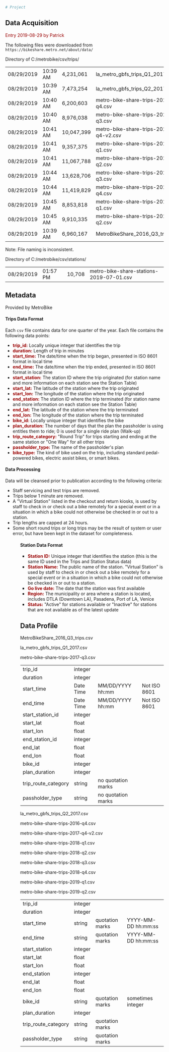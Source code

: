 

```python
# Project
```

## Data Acquisition
<p style="color:#990000">Entry 2019-08-29 by Patrick</p>
<p>The following files were downloaded from <code>https://bikeshare.metro.net/about/data/</code><p>
<p>Directory of C:/metrobike/csv/trips/ </p>
<table>
<tr><td>08/29/2019</td><td>10:39 AM</td><td> 4,231,061</td><td>la_metro_gbfs_trips_Q1_2017.csv</td></tr>
<tr><td>08/29/2019</td><td>10:39 AM</td><td> 7,473,254</td><td>la_metro_gbfs_trips_Q2_2017.csv</td></tr>
<tr><td>08/29/2019</td><td>10:40 AM</td><td> 6,200,603</td><td>metro-bike-share-trips-2016-q4.csv</td></tr>
<tr><td>08/29/2019</td><td>10:40 AM</td><td> 8,976,038</td><td>metro-bike-share-trips-2017-q3.csv</td></tr>
<tr><td>08/29/2019</td><td>10:41 AM</td><td>10,047,399</td><td>metro-bike-share-trips-2017-q4-v2.csv</td></tr>
<tr><td>08/29/2019</td><td>10:41 AM</td><td> 9,357,375</td><td>metro-bike-share-trips-2018-q1.csv</td></tr>
<tr><td>08/29/2019</td><td>10:41 AM</td><td>11,067,788</td><td>metro-bike-share-trips-2018-q2.csv</td></tr>
<tr><td>08/29/2019</td><td>10:44 AM</td><td>13,628,706</td><td>metro-bike-share-trips-2018-q3.csv</td></tr>
<tr><td>08/29/2019</td><td>10:44 AM</td><td>11,419,829</td><td>metro-bike-share-trips-2018-q4.csv</td></tr>
<tr><td>08/29/2019</td><td>10:45 AM</td><td> 8,853,818</td><td>metro-bike-share-trips-2019-q1.csv</td></tr>
<tr><td>08/29/2019</td><td>10:45 AM</td><td> 9,910,335</td><td>metro-bike-share-trips-2019-q2.csv</td></tr>
<tr><td>08/29/2019</td><td>10:39 AM</td><td> 6,960,167</td><td>MetroBikeShare_2016_Q3_trips.csv</td></tr>
</table>
<p>Note:  File naming is inconsistent.</p>
<p>Directory of C:/metrobike/csv/stations/ </p>
<table>
<tr><td>08/29/2019</td><td>01:57 PM</td><td>10,708</td><td>metro-bike-share-stations-2019-07-01.csv</td></tr>
</table>    


## Metadata
<p>Provided by MetroBike<p>
<h4>Trips Data Format</h4>
<p>
Each <code>csv</code> file contains data for one quarter of the year. 
Each file contains the following data points:
</p>
<ul>
    <li><b style="color:#990000;">trip_id:</b> Locally unique integer that identifies the trip</li>
    <li><b style="color:#990000;">duration:</b> Length of trip in minutes</li>
    <li><b style="color:#990000;">start_time:</b> The date/time when the trip began, presented in ISO 8601 format in local time</li>
    <li><b style="color:#990000;">end_time:</b> The date/time when the trip ended, presented in ISO 8601 format in local time</li>
    <li><b style="color:#990000;">start_station:</b> The station ID where the trip originated (for station name and more information on each station see the Station Table)</li>
    <li><b style="color:#990000;">start_lat:</b> The latitude of the station where the trip originated</li>
    <li><b style="color:#990000;">start_lon:</b> The longitude of the station where the trip originated</li>
    <li><b style="color:#990000;">end_station:</b> The station ID where the trip terminated (for station name and more information on each station see the Station Table)</li>
    <li><b style="color:#990000;">end_lat:</b> The latitude of the station where the trip terminated</li>
    <li><b style="color:#990000;">end_lon:</b> The longitude of the station where the trip terminated</li>
    <li><b style="color:#990000;">bike_id:</b>  Locally unique integer that identifies the bike</li>
    <li><b style="color:#990000;">plan_duration:</b> The number of days that the plan the passholder is using entitles them to ride; 0 is used for a single ride plan (Walk-up)</li>
    <li><b style="color:#990000;">trip_route_category:</b> "Round Trip" for trips starting and ending at the same station or "One Way" for all other trips</li>
    <li><b style="color:#990000;">passholder_type:</b> The name of the passholder's plan</li>
    <li><b style="color:#990000;">bike_type:</b> The kind of bike used on the trip, including standard pedal-powered bikes, electric assist bikes, or smart bikes.</li>
</ul>        

<h4>Data Processing</h4>
<p>Data will be cleansed prior to publication according to the following criteria:<p>
<ul>
    <li>Staff servicing and test trips are removed.</li>
    <li>Trips below 1 minute are removed.</li>
    <li>A "Virtual Station" listed in the checkout and return kiosks, is used by staff to check in or check out a bike remotely for a special event or in a situation in which a bike could not otherwise be checked in or out to a station.</li>
    <li>Trip lengths are capped at 24 hours.</li>
    <li>Some short round trips or long trips may be the result of system or user error, but have been kept in the dataset for completeness.</li>
<ul>    

<h4>Station Data Format</h4>
<ul>
<li><b style="color:#990000;">Station ID:</b> Unique integer that identifies the station (this is the same ID used in the Trips and Station Status data)</li>
<li><b style="color:#990000;">Station Name:</b> The public name of the station. "Virtual Station" is used by staff to check in or check out a bike remotely for a special event or in a situation in which a bike could not otherwise be checked in or out to a station.</li>
<li><b style="color:#990000;">Go live date:</b> The date that the station was first available</li>
<li><b style="color:#990000;">Region:</b> The municipality or area where a station is located, includes DTLA (Downtown LA), Pasadena, Port of LA, Venice</li>
<li><b style="color:#990000;">Status:</b> "Active" for stations available or "Inactive" for stations that are not available as of the latest update</li>
</ul>    

## Data Profile
<p>MetroBikeShare_2016_Q3_trips.csv</p>
<p>la_metro_gbfs_trips_Q1_2017.csv</p>
<p>metro-bike-share-trips-2017-q3.csv</p>
<table>
<tr><td>trip_id</td><td>integer</td></tr>
<tr><td>duration</td><td>integer</td></tr>
<tr><td>start_time</td><td>Date Time</td><td>MM/DD/YYYY hh:mm</td><td>Not ISO 8601</td></tr>
<tr><td>end_time</td><td>Date Time</td><td>MM/DD/YYYY  hh:mm</td><td>Not ISO 8601</td></tr>
<tr><td>start_station_id</td><td>integer</td></tr>
<tr><td>start_lat</td><td>float</td></tr>
<tr><td>start_lon</td><td>float</td></tr>
<tr><td>end_station_id</td><td>integer</td></tr>
<tr><td>end_lat</td><td>float</td></tr>
<tr><td>end_lon</td><td>float</td></tr>
<tr><td>bike_id</td><td>integer</td></tr>
<tr><td>plan_duration</td><td>integer</td></tr>
<tr><td>trip_route_category</td><td>string</td><td>no quotation marks</td></tr>
<tr><td>passholder_type</td><td>string</td><td>no quotation marks</td></tr>
</table>





<p>la_metro_gbfs_trips_Q2_2017.csv</p>
<p>metro-bike-share-trips-2016-q4.csv</p>
<p>metro-bike-share-trips-2017-q4-v2.csv</p>
<p>metro-bike-share-trips-2018-q1.csv</p>
<p>metro-bike-share-trips-2018-q2.csv</p>
<p>metro-bike-share-trips-2018-q3.csv</p>
<p>metro-bike-share-trips-2018-q4.csv</p>
<p>metro-bike-share-trips-2019-q1.csv</p>
<p>metro-bike-share-trips-2019-q2.csv</p>
<table>
<tr><td>trip_id</td><td>integer</td></tr>
<tr><td>duration</td><td>integer</td></tr>
<tr><td>start_time</td><td>string</td><td>quotation marks</td><td>YYYY-MM-DD hh:mm:ss</td></tr>
<tr><td>end_time</td><td>string</td><td>quotation marks</td><td>YYYY-MM-DD hh:mm:ss</td></tr>
<tr><td>start_station</td><td>integer</td></tr>
<tr><td>start_lat</td><td>float</td></tr>
<tr><td>start_lon</td><td>float</td><tr>
<tr><td>end_station</td><td>integer</td></tr>
<tr><td>end_lat</td><td>float</td></tr>
<tr><td>end_lon</td><td>float</td></tr>
<tr><td>bike_id</td><td>string</td><td>quotation marks</td><td>sometimes integer</td></tr>
<tr><td>plan_duration</td><td>integer</td></tr>
<tr><td>trip_route_category</td><td>string</td><td>quotation marks</td></tr>
<tr><td>passholder_type</td><td>string</td><td>quotation marks</td></tr>
</table>
